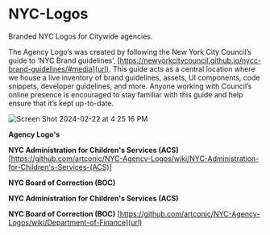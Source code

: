 # NYC-Logos
Branded NYC Logos for Citywide agencies.

The Agency Logo’s was created by following the New York City Council’s guide to ‘NYC Brand guidelines’, [https://newyorkcitycouncil.github.io/nycc-brand-guidelines/#media](url). This guide acts as a central location where we house a live inventory of brand guidelines, assets, UI components, code snippets, developer guidelines, and more. Anyone working with Council’s online presence is encouraged to stay familiar with this guide and help ensure that it’s kept up-to-date.

![Screen Shot 2024-02-22 at 4 25 16 PM](https://github.com/artconic/NYC-Agency-Logos/assets/33140773/701aaac0-74d0-4f55-928f-887c01feb675)


**Agency Logo's**

**NYC Administration for Children's Services (ACS)**  [https://github.com/artconic/NYC-Agency-Logos/wiki/NYC-Administration-for-Children's-Services-(ACS)]

**NYC Board of Correction (BOC)**    

**NYC Administration for Children's Services (ACS)**  

**NYC Board of Correction (BOC)**    [https://github.com/artconic/NYC-Agency-Logos/wiki/Department-of-Finance](url)


